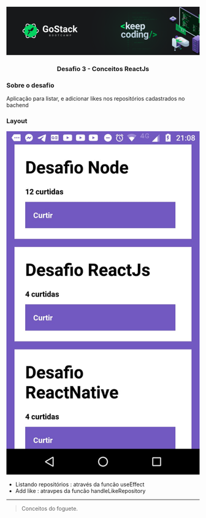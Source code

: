 <!-- # bootcamp-gostack-desafios -->
![](../images/header.png)

<h3 align="center">  Desafio 3 - Conceitos ReactJs </h3>

### Sobre o desafio

Aplicação para listar, e adicionar likes nos repositórios cadastrados no bachend

### Layout

![](../images/rntela.jpeg)

- Listando repositórios : através da funcão useEffect
- Add like : atravpes da funcão handleLikeRepository

---

> Conceitos do foguete. 
